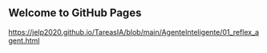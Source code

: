 ## Welcome to GitHub Pages

https://jelp2020.github.io/TareasIA/blob/main/AgenteInteligente/01_reflex_agent.html
